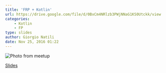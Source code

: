 ```yaml
---
title: 'FRP + Kotlin'
url: https://drive.google.com/file/d/0BxCm4NRlzb3PWjNNaG1KS0Utckk/view
categories:
    - Kotlin
    - FP
type: slides
author: Giorgio Natili
date: Nov 25, 2016 01:22
---
```


![Photo from meetup](http://i.imgur.com/DOlI1Of.jpg)

[Slides](https://drive.google.com/file/d/0BxCm4NRlzb3PWjNNaG1KS0Utckk/view)

